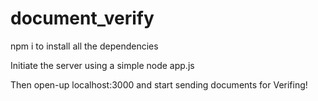 # document_verify

npm i to install all the dependencies

Initiate the server using a simple node app.js

Then open-up localhost:3000 and start sending documents for Verifing!
